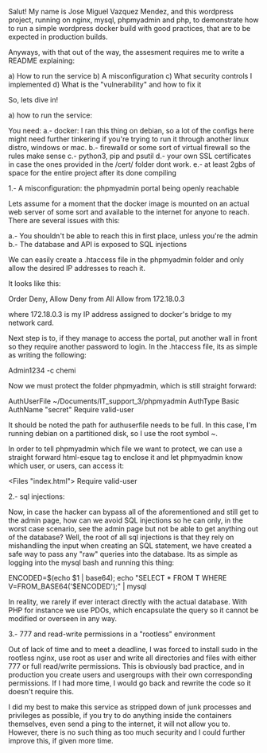 Salut! My name is Jose Miguel Vazquez Mendez, and this wordpress project, running on nginx, mysql, phpmyadmin and php, to demonstrate how to run a simple wordpress docker build with good practices, that are to be expected in production builds.

Anyways, with that out of the way, the assesment requires me to write a README explaining:

a) How to run the service
b) A misconfiguration
c) What security controls I implemented
d) What is the "vulnerability" and how to fix it

So, lets dive in!

a) how to run the service:

You need:
a.- docker: I ran this thing on debian, so a lot of the configs here might need further tinkering if you're trying to run it through another linux distro, windows or mac.
b.- firewalld or some sort of virtual firewall so the rules make sense
c.- python3, pip and psutil
d.- your own SSL certificates in case the ones provided in the /cert/ folder dont work.
e.- at least 2gbs of space for the entire project after its done compiling

1.- A misconfiguration: the phpmyadmin portal being openly reachable

Lets assume for a moment that the docker image is mounted on an actual web server of some sort and available to the internet for anyone to reach. There are several issues with this:

a.- You shouldn't be able to reach this in first place, unless you're the admin
b.- The database and API is exposed to SQL injections

We can easily create a .htaccess file in the phpmyadmin folder and only allow the desired IP addresses to reach it.

It looks like this:

Order Deny, Allow
Deny from All
Allow from 172.18.0.3

where 172.18.0.3 is my IP address assigned to docker's bridge to my network card.

Next step is to, if they manage to access the portal, put another wall in front so they require another password to login. In the .htaccess file, its as simple as writing the following:

Admin1234 -c chemi

Now we must protect the folder phpmyadmin, which is still straight forward:

AuthUserFile ~/Documents/IT_support_3/phpmyadmin
AuthType Basic
AuthName "secret"
Require valid-user

It should be noted the path for authuserfile needs to be full. In this case, I'm running debian on a partitioned disk, so I use the root symbol ~.

In order to tell phpmyadmin which file we want to protect, we can use a straight forward html-esque tag to enclose it and let phpmyadmin know which user, or users, can access it:

<Files "index.html">
  Require valid-user
</Files>


2.- sql injections:

Now, in case the hacker can bypass all of the aforementioned and still get to the admin page, how can we avoid SQL injections so he can only, in the worst case scenario,
see the admin page but not be able to get anything out of the database? Well, the root of all sql injections is that they rely on mishandling the input when  creating an SQL statement, we have created a safe way to pass any "raw" queries into the database. Its as simple as logging into the mysql bash and running this thing:

ENCODED=$(echo $1 | base64); echo "SELECT * FROM T WHERE V=FROM_BASE64('$ENCODED');" | mysql

In reality, we rarely if ever interact directly with the actual database. With PHP for instance we use PDOs, which encapsulate the query so it cannot be modified or overseen in any way.

3.-  777 and read-write permissions in a "rootless" environment

Out of lack of time and to meet a deadline, I was forced to install sudo in the rootless nginx, use root as user and write all directories and files with either 777 or full read/write permissions. This is obviously bad practice, and in production you create users and usergroups with their own corresponding permissions. If I had more time, I would go back and rewrite the code so it doesn't require this. 

I did my best to make this service as stripped down of junk processes and privileges as possible, if you try to do anything inside the containers themselves, even send a ping to the internet, it will not allow you to. However, there is no such thing as too much security and I could further improve this, if given more time.
